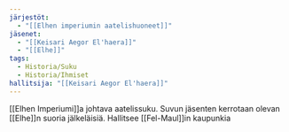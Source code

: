 ```yaml
---
järjestöt:
  - "[[Elhen imperiumin aatelishuoneet]]"
jäsenet:
  - "[[Keisari Aegor El'haera]]"
  - "[[Elhe]]"
tags:
  - Historia/Suku
  - Historia/Ihmiset
hallitsija: "[[Keisari Aegor El'haera]]"
---
```

[[Elhen Imperiumi]]a johtava aatelissuku. Suvun jäsenten kerrotaan olevan [[Elhe]]n suoria jälkeläisiä. Hallitsee [[Fel-Maul]]in kaupunkia